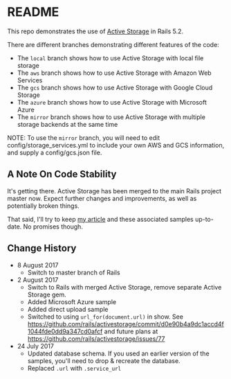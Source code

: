 # README

This repo demonstrates the use of [Active Storage](https://github.com/rails/activestorage) in Rails 5.2.

There are different branches demonstrating different features of the code:

* The `local` branch shows how to use Active Storage with local file storage
* The `aws` branch shows how to use Active Storage with Amazon Web Services
* The `gcs` branch shows how to use Active Storage with Google Cloud Storage
* The `azure` branch shows how to use Active Storage with Microsoft Azure
* The `mirror` branch shows how to use Active Storage with multiple storage backends at the same time

NOTE: To use the `mirror` branch, you will need to edit config/storage_services.yml to include your own AWS and GCS information, and supply a config/gcs.json file.

## A Note On Code Stability

It's getting there. Active Storage has been merged to the main Rails project master now. Expect further changes and improvements, as well as potentially broken things.

That said, I'll try to keep [my article](https://afreshcup.com/home/2017/07/23/activestorage-samples) and these associated samples up-to-date. No promises though.</p>

## Change History

- 8 August 2017
  - Switch to master branch of Rails
- 2 August 2017
  - Switch to Rails with merged Active Storage, remove separate Active Storage gem.
  - Added Microsoft Azure sample
  - Added direct upload sample
  - Switched to using `url_for(document.url)` in show. See https://github.com/rails/activestorage/commit/d0e90b4a9dc1accd4f1044fde0dd9a347cd0afcf and future plans at https://github.com/rails/activestorage/issues/77
- 24 July 2017
  - Updated database schema. If you used an earlier version of the samples, you'll need to drop & recreate the database.
  - Replaced `.url` with `.service_url`
